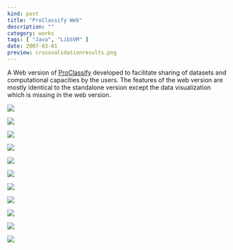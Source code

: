 ```yaml
---
kind: post
title: "ProClassify Web"
description: ""
category: works
tags: [ "Java", "LibSVM" ]
date: 2007-03-01
preview: crossvalidationresults.png 
---
```

A Web version of [ProClassify](/proclassify) developed to facilitate sharing of datasets and computational capacities by the users. The features of the web version are mostly identical to the standalone version except the data visualization which is missing in the web version. 



![](addhealthysamples2.png) 

![](crossvalidationresults.png) 

![](classifyResults.png)  

![](crossvalidationresults2.png) 

![](help.png) 

![](login.png) 

![](multipleupload.png) 

![](myjobs.png) 

![](newaccount.png) 

![](samplelib.png) 

![](trainprogress.png)
